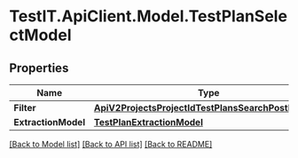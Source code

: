 # TestIT.ApiClient.Model.TestPlanSelectModel

## Properties

Name | Type | Description | Notes
------------ | ------------- | ------------- | -------------
**Filter** | [**ApiV2ProjectsProjectIdTestPlansSearchPostRequest**](ApiV2ProjectsProjectIdTestPlansSearchPostRequest.md) |  | 
**ExtractionModel** | [**TestPlanExtractionModel**](TestPlanExtractionModel.md) |  | [optional] 

[[Back to Model list]](../README.md#documentation-for-models) [[Back to API list]](../README.md#documentation-for-api-endpoints) [[Back to README]](../README.md)

